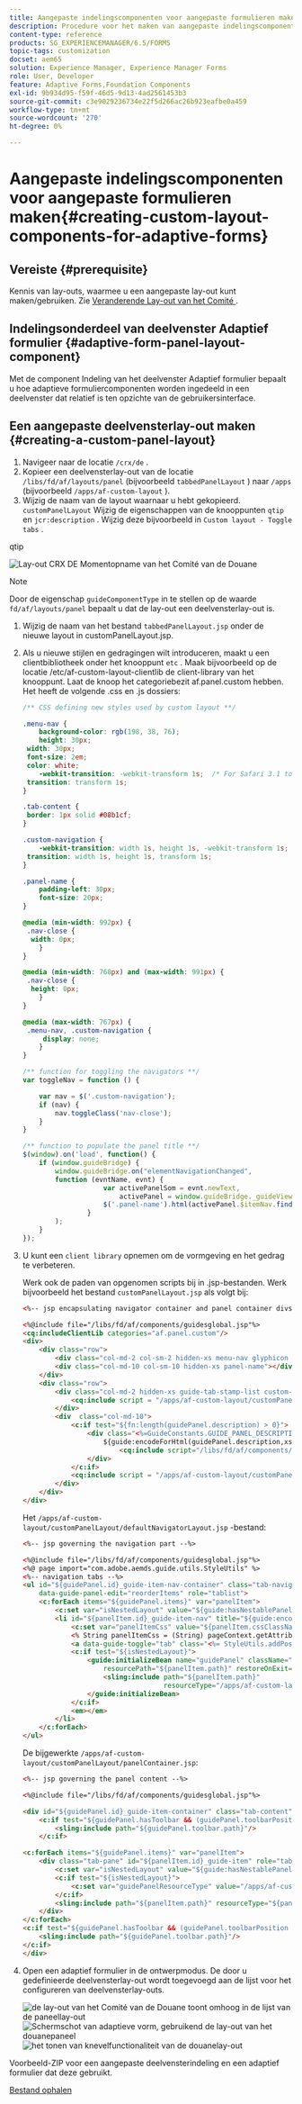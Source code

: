 ```yaml
---
title: Aangepaste indelingscomponenten voor aangepaste formulieren maken
description: Procedure voor het maken van aangepaste indelingscomponenten voor adaptieve formulieren.
content-type: reference
products: SG_EXPERIENCEMANAGER/6.5/FORMS
topic-tags: customization
docset: aem65
solution: Experience Manager, Experience Manager Forms
role: User, Developer
feature: Adaptive Forms,Foundation Components
exl-id: 9b934d95-f59f-46d5-9d13-4ad2561453b3
source-git-commit: c3e9029236734e22f5d266ac26b923eafbe0a459
workflow-type: tm+mt
source-wordcount: '270'
ht-degree: 0%

---
```


# Aangepaste indelingscomponenten voor aangepaste formulieren maken{#creating-custom-layout-components-for-adaptive-forms}

## Vereiste {#prerequisite}

Kennis van lay-outs, waarmee u een aangepaste lay-out kunt maken/gebruiken. Zie [ Veranderende Lay-out van het Comité ](../../forms/using/layout-capabilities-adaptive-forms.md).

## Indelingsonderdeel van deelvenster Adaptief formulier {#adaptive-form-panel-layout-component}

Met de component Indeling van het deelvenster Adaptief formulier bepaalt u hoe adaptieve formuliercomponenten worden ingedeeld in een deelvenster dat relatief is ten opzichte van de gebruikersinterface.

## Een aangepaste deelvensterlay-out maken {#creating-a-custom-panel-layout}

1. Navigeer naar de locatie `/crx/de` .
1. Kopieer een deelvensterlay-out van de locatie `/libs/fd/af/layouts/panel` (bijvoorbeeld `tabbedPanelLayout` ) naar `/apps` (bijvoorbeeld `/apps/af-custom-layout` ).
1. Wijzig de naam van de layout waarnaar u hebt gekopieerd. `customPanelLayout` Wijzig de eigenschappen van de knooppunten `qtip` en `jcr:description` . Wijzig deze bijvoorbeeld in `Custom layout - Toggle tabs` .

qtip

![ Lay-out CRX DE Momentopname van het Comité van de Douane ](assets/custom_layout_new.png)

>[!NOTE]
>
>Door de eigenschap `guideComponentType` in te stellen op de waarde `fd/af/layouts/panel` bepaalt u dat de lay-out een deelvensterlay-out is.

1. Wijzig de naam van het bestand `tabbedPanelLayout.jsp` onder de nieuwe layout in customPanelLayout.jsp.
1. Als u nieuwe stijlen en gedragingen wilt introduceren, maakt u een clientbibliotheek onder het knooppunt `etc` . Maak bijvoorbeeld op de locatie /etc/af-custom-layout-clientlib de client-library van het knooppunt. Laat de knoop het categoriebezit af.panel.custom hebben. Het heeft de volgende .css en .js dossiers:

   ```css
   /** CSS defining new styles used by custom layout **/
   
   .menu-nav {
       background-color: rgb(198, 38, 76);
       height: 30px;
    width: 30px;
    font-size: 2em;
    color: white;
       -webkit-transition: -webkit-transform 1s;  /* For Safari 3.1 to 6.0 */
    transition: transform 1s;
   }
   
   .tab-content {
    border: 1px solid #08b1cf;
   }
   
   .custom-navigation {
       -webkit-transition: width 1s, height 1s, -webkit-transform 1s;  /* For Safari 3.1 to 6.0 */
    transition: width 1s, height 1s, transform 1s;
   }
   
   .panel-name {
       padding-left: 30px;
       font-size: 20px;
   }
   
   @media (min-width: 992px) {
    .nav-close {
     width: 0px;
       }
   }
   
   @media (min-width: 768px) and (max-width: 991px) {
    .nav-close {
     height: 0px;
       }
   }
   
   @media (max-width: 767px) {
    .menu-nav, .custom-navigation {
        display: none;
       }
   }
   ```

   ```javascript
   /** function for toggling the navigators **/
   var toggleNav = function () {
   
       var nav = $('.custom-navigation');
       if (nav) {
           nav.toggleClass('nav-close');
       }
   }
   
   /** function to populate the panel title **/
   $(window).on('load', function() {
       if (window.guideBridge) {
           window.guideBridge.on("elementNavigationChanged",
           function (evntName, evnt) {
                       var activePanelSom = evnt.newText,
                           activePanel = window.guideBridge._guideView.getView(activePanelSom);
                       $('.panel-name').html(activePanel.$itemNav.find('a').html());
                   }
           );
       }
   });
   ```

1. U kunt een `client library` opnemen om de vormgeving en het gedrag te verbeteren.

   Werk ook de paden van opgenomen scripts bij in .jsp-bestanden. Werk bijvoorbeeld het bestand `customPanelLayout.jsp` als volgt bij:

   ```html
   <%-- jsp encapsulating navigator container and panel container divs --%>
   
   <%@include file="/libs/fd/af/components/guidesglobal.jsp"%>
   <cq:includeClientLib categories="af.panel.custom"/>
   <div>
       <div class="row">
           <div class="col-md-2 col-sm-2 hidden-xs menu-nav glyphicon glyphicon-align-justify" onclick="toggleNav();"></div>
           <div class="col-md-10 col-sm-10 hidden-xs panel-name"></div>
       </div>
       <div class="row">
           <div class="col-md-2 hidden-xs guide-tab-stamp-list custom-navigation">
               <cq:include script = "/apps/af-custom-layout/customPanelLayout/defaultNavigatorLayout.jsp" />
           </div>
           <div  class="col-md-10">
               <c:if test="${fn:length(guidePanel.description) > 0}">
                   <div class="<%=GuideConstants.GUIDE_PANEL_DESCRIPTION%>">
                       ${guide:encodeForHtml(guidePanel.description,xssAPI)}
                           <cq:include script="/libs/fd/af/components/panel/longDescription.jsp"/>
                   </div>
               </c:if>
               <cq:include script = "/apps/af-custom-layout/customPanelLayout/panelContainer.jsp"/>
           </div>
       </div>
   </div>
   ```

   Het `/apps/af-custom-layout/customPanelLayout/defaultNavigatorLayout.jsp` -bestand:

   ```html
   <%-- jsp governing the navigation part --%>
   
   <%@include file="/libs/fd/af/components/guidesglobal.jsp"%>
   <%@ page import="com.adobe.aemds.guide.utils.StyleUtils" %>
   <%-- navigation tabs --%>
   <ul id="${guidePanel.id}_guide-item-nav-container" class="tab-navigators tab-navigators-vertical in"
       data-guide-panel-edit="reorderItems" role="tablist">
       <c:forEach items="${guidePanel.items}" var="panelItem">
           <c:set var="isNestedLayout" value="${guide:hasNestablePanelLayout(guidePanel,panelItem)}"/>
           <li id="${panelItem.id}_guide-item-nav" title="${guide:encodeForHtmlAttr(panelItem.navTitle,xssAPI)}" data-path="${panelItem.path}" role="tab" aria-controls="${panelItem.id}_guide-item">
               <c:set var="panelItemCss" value="${panelItem.cssClassName}"/>
               <% String panelItemCss = (String) pageContext.getAttribute("panelItemCss");%>
               <a data-guide-toggle="tab" class="<%= StyleUtils.addPostfixToClasses(panelItemCss, "_nav") %> guideNavIcon nested_${isNestedLayout}">${guide:encodeForHtml(panelItem.navTitle,xssAPI)}</a>
               <c:if test="${isNestedLayout}">
                   <guide:initializeBean name="guidePanel" className="com.adobe.aemds.guide.common.GuidePanel"
                       resourcePath="${panelItem.path}" restoreOnExit="true">
                       <sling:include path="${panelItem.path}"
                                      resourceType="/apps/af-custom-layout/customPanelLayout/defaultNavigatorLayout.jsp"/>
                   </guide:initializeBean>
               </c:if>
               <em></em>
           </li>
       </c:forEach>
   </ul>
   ```

   De bijgewerkte `/apps/af-custom-layout/customPanelLayout/panelContainer.jsp`:

   ```html
   <%-- jsp governing the panel content --%>
   
   <%@include file="/libs/fd/af/components/guidesglobal.jsp"%>
   
   <div id="${guidePanel.id}_guide-item-container" class="tab-content">
       <c:if test="${guidePanel.hasToolbar && (guidePanel.toolbarPosition == 'Top') }">
           <sling:include path="${guidePanel.toolbar.path}"/>
       </c:if>
   
   <c:forEach items="${guidePanel.items}" var="panelItem">
       <div class="tab-pane" id="${panelItem.id}_guide-item" role="tabpanel">
           <c:set var="isNestedLayout" value="${guide:hasNestablePanelLayout(guidePanel,panelItem)}"/>
           <c:if test="${isNestedLayout}">
               <c:set var="guidePanelResourceType" value="/apps/af-custom-layout/customPanelLayout/panelContainer.jsp" scope="request"/>
           </c:if>
           <sling:include path="${panelItem.path}" resourceType="${panelItem.resourceType}"/>
       </div>
   </c:forEach>
   <c:if test="${guidePanel.hasToolbar && (guidePanel.toolbarPosition == 'Bottom')}">
       <sling:include path="${guidePanel.toolbar.path}"/>
   </c:if>
   </div>
   ```

1. Open een adaptief formulier in de ontwerpmodus. De door u gedefinieerde deelvensterlay-out wordt toegevoegd aan de lijst voor het configureren van deelvensterlay-outs.

   ![ de lay-out van het Comité van de Douane toont omhoog in de lijst van de paneellay-out ](assets/auth-layt.png) ![ Schermschot van adaptieve vorm, gebruikend de lay-out van het douanepaneel ](assets/s1.png) ![ het tonen van knevelfunctionaliteit van de douanelay-out ](assets/s2.png)

Voorbeeld-ZIP voor een aangepaste deelvensterindeling en een adaptief formulier dat deze gebruikt.

[Bestand ophalen](assets/af-custom-layout.zip)
